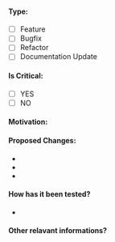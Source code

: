 #### Type:
<!-- Please select the type -->

* [ ] Feature
* [ ] Bugfix
* [ ] Refactor
* [ ] Documentation Update

#### Is Critical:
<!-- Is a critical PR, like a bug on a principal feature? -->

- [ ] YES
- [ ] NO

#### Motivation:
<!-- Describe the motivation to raise this PR -->

#### Proposed Changes:
<!-- Describe in topics your changes, feel free to ad as much as you want or also remove. -->

*
*
*

#### How has it been tested?
<!-- Describe as much as possible how it was tested. -->

*

#### Other relavant informations?
<!-- Describe here all informations that doesn't fit in the other fields if there are. -->
